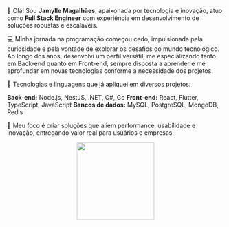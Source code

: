 🌟 Olá! Sou <b>Jamylle Magalhães</b>, apaixonada por tecnologia e inovação, atuo como <b>Full Stack Engineer</b> com experiência em desenvolvimento de soluções robustas e escaláveis.

💻 Minha jornada na programação começou cedo, impulsionada pela curiosidade e pela vontade de explorar os desafios do mundo tecnológico. Ao longo dos anos, desenvolvi um perfil versátil, me especializando tanto em Back-end quanto em Front-end, sempre disposta a aprender e me aprofundar em novas tecnologias conforme a necessidade dos projetos.

🚀 Tecnologias e linguagens que já apliquei em diversos projetos:

<b>Back-end:</b> Node.js, NestJS, .NET, C#, Go
<b>Front-end:</b> React, Flutter, TypeScript, JavaScript
<b>Bancos de dados:</b> MySQL, PostgreSQL, MongoDB, Redis

🎯 Meu foco é criar soluções que aliem performance, usabilidade e inovação, entregando valor real para usuários e empresas.
<div align="center">
  <a href="https://github.com/TheJamylle">
  <img height="180em" src="https://github-readme-stats.vercel.app/api?username=TheJamylle&show_icons=true&theme=tokyonight&include_all_commits=true&count_private=true"/>
</div>


